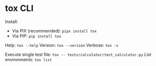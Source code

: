 # tox CLI

Install: 
- Via PIX (recommended): `pipx install tox`
- Via PIP: `pip install tox`

Help: `tox --help`
Version: `tox --version`
Verbose: `tox -v`

Execute single test file: `tox -- tests/calculator/test_calculator.py`
List environments: `tox list`
